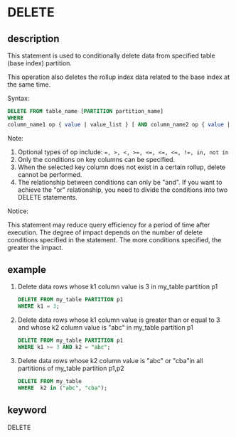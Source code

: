 # DELETE

## description

This statement is used to conditionally delete data from specified table (base index) partition.

This operation also deletes the rollup index data related to the base index at the same time.

Syntax:

```sql
DELETE FROM table_name [PARTITION partition_name]
WHERE
column_name1 op { value | value_list } [ AND column_name2 op { value | value_list } ...];
```

Note:

1. Optional types of op include: `=, >, <, >=, <=, <=, <=, !=, in, not in`
2. Only the conditions on key columns can be specified.
3. When the selected key column does not exist in a certain rollup, delete cannot be performed.
4. The relationship between conditions can only be "and". If you want to achieve the "or" relationship, you need to divide the conditions into two DELETE statements.

Notice:

This statement may reduce query efficiency for a period of time after execution. The degree of impact depends on the number of delete conditions specified in the statement. The more conditions specified, the greater the impact.

## example

1. Delete data rows whose k1 column value is 3 in my_table partition p1

    ```sql
    DELETE FROM my_table PARTITION p1
    WHERE k1 = 3;
    ```

2. Delete data rows whose k1 column value is greater than or equal to 3 and whose k2 column value is "abc" in my_table partition p1

    ```sql
    DELETE FROM my_table PARTITION p1
    WHERE k1 >= 3 AND k2 = "abc";
    ```

3. Delete data rows whose k2 column value is "abc" or "cba"in all partitions of my_table partition p1,p2

    ```sql
    DELETE FROM my_table
    WHERE  k2 in ("abc", "cba");
    ```

## keyword

DELETE
